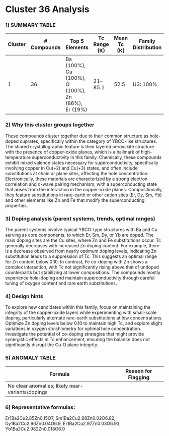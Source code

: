 # Cluster 36 Analysis


### 1) SUMMARY TABLE

| Cluster | # Compounds | Top 5 Elements | Tc Range (K) | Mean Tc (K) | Family Distribution | Notes |
|---------|-------------|----------------|--------------|-------------|---------------------|-------|
| 1       | 36          | Ba (100%), Cu (100%), O (100%), Zn (86%), Er (19%) | 21–85.1     | 52.5         | U3: 100%               | Mainly hole-doped cuprates; YBCO-like structures |

### 2) **Why this cluster groups together**

These compounds cluster together due to their common structure as hole-doped cuprates, specifically within the category of YBCO-like structures. The shared crystallographic feature is their layered perovskite structure with the presence of copper-oxide planes, which is a hallmark of high-temperature superconductivity in this family. Chemically, these compounds exhibit mixed valence states necessary for superconductivity, specifically involving copper in Cu(+2) and Cu(+3) states, and often include substitutions at chain or plane sites, affecting the hole concentration. Electronically, these materials are characterized by a strong electron correlation and d-wave pairing mechanism, with a superconducting state that arises from the interaction in the copper-oxide planes. Compositionally, they feature substitutions in rare-earth or other cation sites (Er, Dy, Sm, Yb) and other elements like Zn and Fe that modify the superconducting properties.

### 3) **Doping analysis (parent systems, trends, optimal ranges)**

The parent systems involve typical YBCO-type structures with Ba and Cu serving as core components, to which Er, Sm, Dy, or Yb are doped. The main doping sites are the Cu sites, where Zn and Fe substitutions occur. Tc generally decreases with increased Zn doping content. For example, there is a decrease observed from nearly optimum doping levels, indicating Zn substitution leads to a suppression of Tc. This suggests an optimal range for Zn content below 0.10. In contrast, Fe co-doping with Zn shows a complex interaction, with Tc not significantly rising above that of undoped counterparts but stabilizing at lower compositions. The compounds mostly experience hole-doping and maintain superconductivity through careful tuning of oxygen content and rare earth substitutions.

### 4) **Design hints**

To explore new candidates within this family, focus on maintaining the integrity of the copper-oxide layers while experimenting with small-scale doping, particularly alternate rare-earth substitutions at low concentrations. Optimize Zn doping levels below 0.10 to maintain high Tc, and explore slight variations in oxygen stoichiometry for optimal hole concentration. Investigate the potential of co-doping strategies that might provide synergistic effects in Tc enhancement, ensuring the balance does not significantly disrupt the Cu-O plane integrity.

### 5) ANOMALY TABLE

| Formula                        | Reason for Flagging                                      |
|--------------------------------|----------------------------------------------------------|
| No clear anomalies; likely near-variants/dopings |

### 6) **Representative formulas**:
 Er1Ba2Cu2.85Zn0.15O7, Sm1Ba2Cu2.98Zn0.02O6.82, Dy1Ba2Cu2.96Zn0.04O6.9, Er1Ba2Cu2.97Zn0.03O6.93, Yb1Ba2Cu2.982Zn0.018O6.9